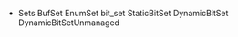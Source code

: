 - Sets
    BufSet
    EnumSet
    bit_set
        StaticBitSet
        DynamicBitSet
        DynamicBitSetUnmanaged
